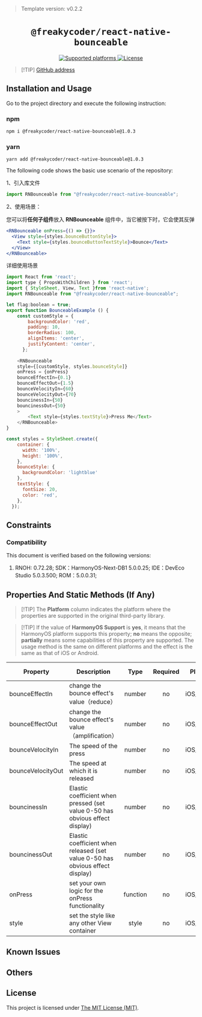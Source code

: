 > Template version: v0.2.2



<p align="center">
  <h1 align="center"> <code>@freakycoder/react-native-bounceable</code> </h1>
</p>
<p align="center">
    <a href="https://github.com/WrathChaos/react-native-bounceable">
        <img src="https://img.shields.io/badge/platforms-android%20|%20ios%20|%20harmony%20-lightgrey.svg" alt="Supported platforms" />
    </a>
    <a href="https://opensource.org/license/MIT">
        <img src="https://img.shields.io/badge/license-MIT-green.svg" alt="License" />
    </a>
</p>



> [!TIP] [GitHub address](https://github.com/WrathChaos/react-native-bounceable)

## Installation and Usage

Go to the project directory and execute the following instruction:

###  npm

```bash
npm i @freakycoder/react-native-bounceable@1.0.3
```

### yarn

```
yarn add @freakycoder/react-native-bounceable@1.0.3
```

The following code shows the basic use scenario of the repository:

1、引入库文件

```jsx
import RNBounceable from "@freakycoder/react-native-bounceable";
```

2、使用场景：

您可以将**任何子组件**放入 **RNBounceable** 组件中，当它被按下时，它会使其反弹

```jsx
<RNBounceable onPress={() => {}}>
  <View style={styles.bounceButtonStyle}>
    <Text style={styles.bounceButtonTextStyle}>Bounce</Text>
  </View>
</RNBounceable>
```

详细使用场景

```javascript
import React from 'react';
import type { PropsWithChildren } from 'react';
import { StyleSheet, View, Text }from 'react-native';
import RNBounceable from "@freakycoder/react-native-bounceable";

let flag:boolean = true;
export function BounceableExample () {
    const customStyle = {
        backgroundColor: 'red',
        padding: 10,
        borderRadius: 100,
        alignItems: 'center',
        justifyContent: 'center',
      };
    
    <RNBounceable
    style={[customStyle, styles.bounceStyle]}
    onPress = {onPress}
    bounceEffectIn={0.1}
    bounceEffectOut={1.5}
    bounceVelocityIn={60}
    bounceVelocityOut={70}
    bouncinessIn={50}
    bouncinessOut={50}
    >
    	<Text style={styles.textStyle}>Press Me</Text>
    </RNBounceable>
}

const styles = StyleSheet.create({
    container: {
      width: '100%',
      height: '100%',
    },
    bounceStyle: {
      backgroundColor: 'lightblue'
    },
    textStyle: {
      fontSize: 20,
      color: 'red',
    },
  });
```



## Constraints

### Compatibility

This document is verified based on the following versions:

1. RNOH: 0.72.28; SDK：HarmonyOS-Next-DB1 5.0.0.25; IDE：DevEco Studio 5.0.3.500; ROM：5.0.0.31;

## Properties And Static Methods (If Any)

> [!TIP] The **Platform** column indicates the platform where the properties are supported in the original third-party library.

> [!TIP] If the value of **HarmonyOS Support** is **yes**, it means that the HarmonyOS platform supports this property; **no** means the opposite; **partially** means some capabilities of this property are supported. The usage method is the same on different platforms and the effect is the same as that of iOS or Android.

| Property          | Description                                                  |   Type   | Required | Platform    | HarmonyOS Support |
| ----------------- | ------------------------------------------------------------ | :------: | :------: | ----------- | ----------------- |
| bounceEffectIn    | change the bounce effect's value（reduce）                   |  number  |    no    | iOS/Android | yes               |
| bounceEffectOut   | change the bounce effect's value（amplification）            |  number  |    no    | iOS/Android | yes               |
| bounceVelocityIn  | The speed of the press                                       |  number  |    no    | iOS/Android | yes               |
| bounceVelocityOut | The speed at which it is released                            |  number  |    no    | iOS/Android | yes               |
| bouncinessIn      | Elastic coefficient when pressed (set value 0-50 has obvious effect display) |  number  |    no    | iOS/Android | yes               |
| bouncinessOut     | Elastic coefficient when released (set value 0-50 has obvious effect display) |  number  |    no    | iOS/Android | yes               |
| onPress           | set your own logic for the onPress functionality             | function |    no    | iOS/Android | yes               |
| style             | set the style like any other View container                  |  style   |    no    | iOS/Android | yes               |

## Known Issues

## Others

## License

This project is licensed under [The MIT License (MIT)](https://opensource.org/license/MIT).
